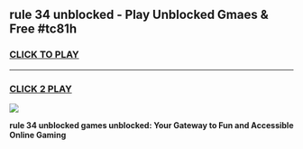 
## rule 34 unblocked - Play Unblocked Gmaes & Free #tc81h
<h3>
<a href="https://news.freeplayer.one?title=rule_34_unblocked&ref=26F">CLICK TO PLAY</a></h3>
<hr>

<h3>
<a href="https://news.freeplayer.one?title=rule_34_unblocked&ref=26F">CLICK 2 PLAY</a>
  
</h3>

<a href="https://news.freeplayer.one?title=rule_34_unblocked&ref=26F/"><img src="https://clearcache.store/games.png"></a>


**rule 34 unblocked games unblocked: Your Gateway to Fun and Accessible Online Gaming**
